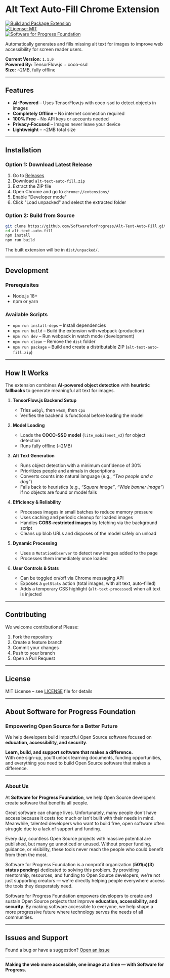 # Alt Text Auto-Fill Chrome Extension

[![Build and Package Extension](https://github.com/SoftwareforProgress/Alt-Text-Auto-Fill/actions/workflows/build-extension.yml/badge.svg)](https://github.com/SoftwareforProgress/Alt-Text-Auto-Fill/actions/workflows/build-extension.yml)  
[![License: MIT](https://img.shields.io/badge/License-MIT-blue.svg)](https://opensource.org/licenses/MIT)  
[![Software for Progress Foundation](https://img.shields.io/badge/by-Software%20for%20Progress%20Foundation-purple)](https://softwareforprogress.org)

Automatically generates and fills missing alt text for images to improve web accessibility for screen reader users.

**Current Version:** `1.1.0`  
**Powered By:** TensorFlow.js + coco-ssd  
**Size:** ~2MB, fully offline

---

## Features

-   **AI-Powered** – Uses TensorFlow.js with coco-ssd to detect objects in images
-   **Completely Offline** – No internet connection required
-   **100% Free** – No API keys or accounts needed
-   **Privacy-Focused** – Images never leave your device
-   **Lightweight** – ~2MB total size

---

## Installation

### Option 1: Download Latest Release

1. Go to [Releases](https://github.com/SoftwareforProgress/Alt-Text-Auto-Fill/releases)
2. Download `alt-text-auto-fill.zip`
3. Extract the ZIP file
4. Open Chrome and go to `chrome://extensions/`
5. Enable "Developer mode"
6. Click "Load unpacked" and select the extracted folder

### Option 2: Build from Source

```bash
git clone https://github.com/SoftwareforProgress/Alt-Text-Auto-Fill.git
cd alt-text-auto-fill
npm install
npm run build
```

The built extension will be in `dist/unpacked/`.

---

## Development

### Prerequisites

-   Node.js 18+
-   npm or yarn

### Available Scripts

-   `npm run install-deps` – Install dependencies
-   `npm run build` – Build the extension with webpack (production)
-   `npm run dev` – Run webpack in watch mode (development)
-   `npm run clean` – Remove the `dist` folder
-   `npm run package` – Build and create a distributable ZIP (`alt-text-auto-fill.zip`)

---

## How It Works

The extension combines **AI-powered object detection** with **heuristic fallbacks** to generate meaningful alt text for images.

1. **TensorFlow.js Backend Setup**

    - Tries `webgl`, then `wasm`, then `cpu`
    - Verifies the backend is functional before loading the model

2. **Model Loading**

    - Loads the **COCO-SSD model** (`lite_mobilenet_v2`) for object detection
    - Runs fully offline (~2MB)

3. **Alt Text Generation**

    - Runs object detection with a minimum confidence of 30%
    - Prioritizes people and animals in descriptions
    - Converts counts into natural language (e.g., _“Two people and a dog”_)
    - Falls back to heuristics (e.g., _“Square image”_, _“Wide banner image”_) if no objects are found or model fails

4. **Efficiency & Reliability**

    - Processes images in small batches to reduce memory pressure
    - Uses caching and periodic cleanup for loaded images
    - Handles **CORS-restricted images** by fetching via the background script
    - Cleans up blob URLs and disposes of the model safely on unload

5. **Dynamic Processing**

    - Uses a `MutationObserver` to detect new images added to the page
    - Processes them immediately once loaded

6. **User Controls & Stats**
    - Can be toggled on/off via Chrome messaging API
    - Exposes a `getStats` action (total images, with alt text, auto-filled)
    - Adds a temporary CSS highlight (`alt-text-processed`) when alt text is injected

---

## Contributing

We welcome contributions! Please:

1. Fork the repository
2. Create a feature branch
3. Commit your changes
4. Push to your branch
5. Open a Pull Request

---

## License

MIT License – see [LICENSE](LICENSE) file for details

---

## About Software for Progress Foundation

### Empowering Open Source for a Better Future

We help developers build impactful Open Source software focused on **education, accessibility, and security**.

**Learn, build, and support software that makes a difference.**  
With one sign-up, you’ll unlock learning documents, funding opportunities, and everything you need to build Open Source software that makes a difference.

---

### About Us

At **Software for Progress Foundation**, we help Open Source developers create software that benefits all people.

Great software can change lives. Unfortunately, many people don't have access because it costs too much or isn't built with their needs in mind. Meanwhile, talented developers who want to build free, open software often struggle due to a lack of support and funding.

Every day, countless Open Source projects with massive potential are published, but many go unnoticed or unused. Without proper funding, guidance, or visibility, these tools never reach the people who could benefit from them the most.

Software for Progress Foundation is a nonprofit organization (**501(c)(3) status pending**) dedicated to solving this problem. By providing mentorship, resources, and funding to Open Source developers, we're not just supporting creators — we're directly helping people everywhere access the tools they desperately need.

Software for Progress Foundation empowers developers to create and sustain Open Source projects that improve **education, accessibility, and security**. By making software accessible to everyone, we help shape a more progressive future where technology serves the needs of all communities.

---

## Issues and Support

Found a bug or have a suggestion? [Open an issue](https://github.com/SoftwareforProgress/Alt-Text-Auto-Fill/issues)

---

**Making the web more accessible, one image at a time — with Software for Progress.**
